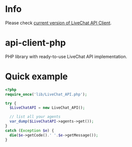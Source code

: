 Info
==============

Please check [current version of LiveChat API Client](https://github.com/livechat/api-client-php).

api-client-php
==============

PHP library with ready-to-use LiveChat API implementation.

Quick example
=============

```php
<?php
require_once('lib/LiveChat_API.php');

try {
  $LiveChatAPI = new LiveChat_API();

  // list all your agents
  var_dump($LiveChatAPI->agents->get());
}
catch (Exception $e) {
  die($e->getCode().' '.$e->getMessage());
}
```

